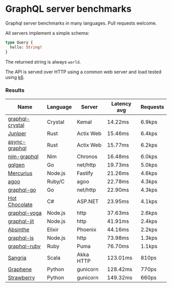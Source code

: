 <!-- README.md is generated from README.ecr, do not edit -->

# GraphQL server benchmarks

Graphql server benchmarks in many languages. Pull requests welcome.

All servers implement a simple schema:

```graphql
type Query {
  hello: String!
}
```

The returned string is always `world`.

The API is served over HTTP using a common web server and load tested using [k6](https://github.com/grafana/k6).

### Results

| Name                          | Language      | Server          | Latency avg      | Requests      |
| ----------------------------  | ------------- | --------------- | ---------------- | ------------- |
| [graphql-crystal](https://github.com/graphql-crystal/graphql) | Crystal | Kemal | 14.22ms | 6.9kps |
| [Juniper](https://github.com/graphql-rust/juniper) | Rust | Actix Web | 15.46ms | 6.4kps |
| [async-graphql](https://github.com/async-graphql/async-graphql) | Rust | Actix Web | 15.77ms | 6.2kps |
| [nim-graphql](https://github.com/status-im/nim-graphql) | Nim | Chronos | 16.48ms | 6.0kps |
| [gqlgen](https://github.com/99designs/gqlgen) | Go | net/http | 19.73ms | 5.0kps |
| [Mercurius](https://github.com/mercurius-js/mercurius) | Node.js | Fastify | 21.26ms | 4.6kps |
| [agoo](https://github.com/ohler55/agoo) | Ruby/C | agoo | 22.78ms | 4.3kps |
| [graphql-go](https://github.com/graphql-go/graphql) | Go | net/http | 22.90ms | 4.3kps |
| [Hot Chocolate](https://github.com/ChilliCream/hotchocolate) | C# | ASP.NET | 23.95ms | 4.1kps |
| [graphql-yoga](https://github.com/dotansimha/graphql-yoga) | Node.js | http | 37.63ms | 2.6kps |
| [graphql-jit](https://github.com/zalando-incubator/graphql-jit) | Node.js | http | 41.91ms | 2.4kps |
| [Absinthe](https://github.com/absinthe-graphql/absinthe) | Elixir | Phoenix | 44.16ms | 2.2kps |
| [graphql-js](https://github.com/graphql/graphql-js) | Node.js | http | 73.98ms | 1.3kps |
| [graphql-ruby](https://github.com/rmosolgo/graphql-ruby) | Ruby | Puma | 76.70ms | 1.1kps |
| [Sangria](https://github.com/sangria-graphql/sangria) | Scala | Akka HTTP | 123.01ms | 810ps |
| [Graphene](https://github.com/graphql-python/graphene) | Python | gunicorn | 128.42ms | 770ps |
| [Strawberry](https://github.com/strawberry-graphql/strawberry) | Python | gunicorn | 149.32ms | 660ps |
